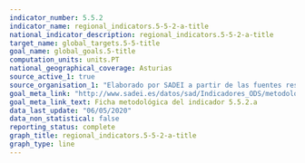 ```yaml
---
indicator_number: 5.5.2
indicator_name: regional_indicators.5-5-2-a-title
national_indicator_description: regional_indicators.5-5-2-a-title
target_name: global_targets.5-5-title
goal_name: global_goals.5-title
computation_units: units.PT
national_geographical_coverage: Asturias
source_active_1: true
source_organisation_1: "Elaborado por SADEI a partir de las fuentes reseñadas en las fichas metodológicas."
goal_meta_link: "http://www.sadei.es/datos/sad/Indicadores_ODS/metodologia/5.5.2.a.pdf"
goal_meta_link_text: Ficha metodológica del indicador 5.5.2.a
data_last_update: "06/05/2020"
data_non_statistical: false
reporting_status: complete
graph_title: regional_indicators.5-5-2-a-title
graph_type: line
---
```

